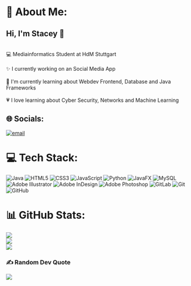 # 💫 About Me:
## Hi, I'm Stacey 🌸<br>
<br>💻 Mediainformatics Student at HdM Stuttgart <br/>
<br>✨ I currently working on an Social Media App <br/>
<br>📝 I'm currently learning about Webdev Frontend, Database and Java Frameworks <br/>
<br>💗 I love learning about Cyber Security, Networks and Machine Learning <br/>


## 🌐 Socials:
[![email](https://img.shields.io/badge/Email-D14836?logo=gmail&logoColor=white)](mailto:staceyklun@gmx.de) 

# 💻 Tech Stack:
![Java](https://img.shields.io/badge/java-%23ED8B00.svg?style=for-the-badge&logo=openjdk&logoColor=white) ![HTML5](https://img.shields.io/badge/html5-%23E34F26.svg?style=for-the-badge&logo=html5&logoColor=white) ![CSS3](https://img.shields.io/badge/css3-%231572B6.svg?style=for-the-badge&logo=css3&logoColor=white) ![JavaScript](https://img.shields.io/badge/javascript-%23323330.svg?style=for-the-badge&logo=javascript&logoColor=%23F7DF1E) ![Python](https://img.shields.io/badge/python-3670A0?style=for-the-badge&logo=python&logoColor=ffdd54) ![JavaFX](https://img.shields.io/badge/javafx-%23FF0000.svg?style=for-the-badge&logo=javafx&logoColor=white) ![MySQL](https://img.shields.io/badge/mysql-4479A1.svg?style=for-the-badge&logo=mysql&logoColor=white) ![Adobe Illustrator](https://img.shields.io/badge/adobe%20illustrator-%23FF9A00.svg?style=for-the-badge&logo=adobe%20illustrator&logoColor=white) ![Adobe InDesign](https://img.shields.io/badge/Adobe%20InDesign-49021F?style=for-the-badge&logo=adobeindesign&logoColor=FF3366) ![Adobe Photoshop](https://img.shields.io/badge/adobe%20photoshop-%2331A8FF.svg?style=for-the-badge&logo=adobe%20photoshop&logoColor=white) ![GitLab](https://img.shields.io/badge/gitlab-%23181717.svg?style=for-the-badge&logo=gitlab&logoColor=white) ![Git](https://img.shields.io/badge/git-%23F05033.svg?style=for-the-badge&logo=git&logoColor=white) ![GitHub](https://img.shields.io/badge/github-%23121011.svg?style=for-the-badge&logo=github&logoColor=white)
# 📊 GitHub Stats:
![](https://github-readme-stats.vercel.app/api?username=StaceyKlun&theme=aura&hide_border=false&include_all_commits=false&count_private=false)<br/>
![](https://nirzak-streak-stats.vercel.app/?user=StaceyKlun&theme=aura&hide_border=false)<br/>
![](https://github-readme-stats.vercel.app/api/top-langs/?username=StaceyKlun&theme=aura&hide_border=false&include_all_commits=false&count_private=false&layout=compact)

### ✍️ Random Dev Quote
![](https://quotes-github-readme.vercel.app/api?type=horizontal&theme=merko)

<!---### 🔝 Top Contributed Repo
![](https://github-contributor-stats.vercel.app/api?username=StaceyKlun&limit=5&theme=merko&combine_all_yearly_contributions=true)

---
[![](https://visitcount.itsvg.in/api?id=StaceyKlun&icon=0&color=0)](https://visitcount.itsvg.in)

<!-- Proudly created with GPRM ( https://gprm.itsvg.in ) -->


